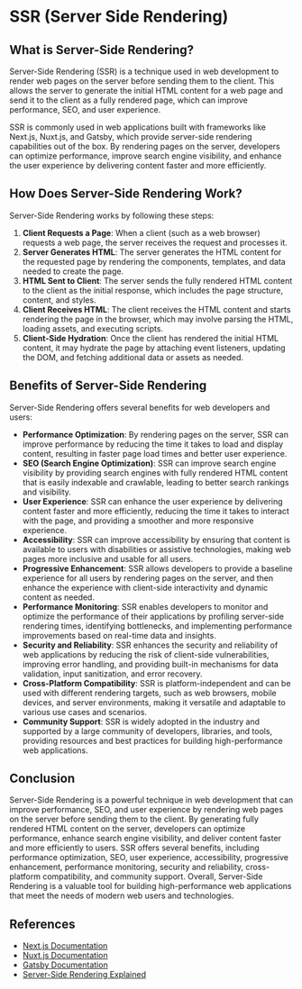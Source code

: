 # SSR (Server Side Rendering)

## What is Server-Side Rendering?

Server-Side Rendering (SSR) is a technique used in web development to render web pages on the server before sending them to the client. This allows the server to generate the initial HTML content for a web page and send it to the client as a fully rendered page, which can improve performance, SEO, and user experience.

SSR is commonly used in web applications built with frameworks like Next.js, Nuxt.js, and Gatsby, which provide server-side rendering capabilities out of the box. By rendering pages on the server, developers can optimize performance, improve search engine visibility, and enhance the user experience by delivering content faster and more efficiently.

## How Does Server-Side Rendering Work?

Server-Side Rendering works by following these steps:

1. **Client Requests a Page**: When a client (such as a web browser) requests a web page, the server receives the request and processes it.
2. **Server Generates HTML**: The server generates the HTML content for the requested page by rendering the components, templates, and data needed to create the page.
3. **HTML Sent to Client**: The server sends the fully rendered HTML content to the client as the initial response, which includes the page structure, content, and styles.
4. **Client Receives HTML**: The client receives the HTML content and starts rendering the page in the browser, which may involve parsing the HTML, loading assets, and executing scripts.
5. **Client-Side Hydration**: Once the client has rendered the initial HTML content, it may hydrate the page by attaching event listeners, updating the DOM, and fetching additional data or assets as needed.

## Benefits of Server-Side Rendering

Server-Side Rendering offers several benefits for web developers and users:

- **Performance Optimization**: By rendering pages on the server, SSR can improve performance by reducing the time it takes to load and display content, resulting in faster page load times and better user experience.
- **SEO (Search Engine Optimization)**: SSR can improve search engine visibility by providing search engines with fully rendered HTML content that is easily indexable and crawlable, leading to better search rankings and visibility.
- **User Experience**: SSR can enhance the user experience by delivering content faster and more efficiently, reducing the time it takes to interact with the page, and providing a smoother and more responsive experience.
- **Accessibility**: SSR can improve accessibility by ensuring that content is available to users with disabilities or assistive technologies, making web pages more inclusive and usable for all users.
- **Progressive Enhancement**: SSR allows developers to provide a baseline experience for all users by rendering pages on the server, and then enhance the experience with client-side interactivity and dynamic content as needed.
- **Performance Monitoring**: SSR enables developers to monitor and optimize the performance of their applications by profiling server-side rendering times, identifying bottlenecks, and implementing performance improvements based on real-time data and insights.
- **Security and Reliability**: SSR enhances the security and reliability of web applications by reducing the risk of client-side vulnerabilities, improving error handling, and providing built-in mechanisms for data validation, input sanitization, and error recovery.
- **Cross-Platform Compatibility**: SSR is platform-independent and can be used with different rendering targets, such as web browsers, mobile devices, and server environments, making it versatile and adaptable to various use cases and scenarios.
- **Community Support**: SSR is widely adopted in the industry and supported by a large community of developers, libraries, and tools, providing resources and best practices for building high-performance web applications.

## Conclusion

Server-Side Rendering is a powerful technique in web development that can improve performance, SEO, and user experience by rendering web pages on the server before sending them to the client. By generating fully rendered HTML content on the server, developers can optimize performance, enhance search engine visibility, and deliver content faster and more efficiently to users. SSR offers several benefits, including performance optimization, SEO, user experience, accessibility, progressive enhancement, performance monitoring, security and reliability, cross-platform compatibility, and community support. Overall, Server-Side Rendering is a valuable tool for building high-performance web applications that meet the needs of modern web users and technologies.

## References

- [Next.js Documentation](https://nextjs.org/docs/getting-started)
- [Nuxt.js Documentation](https://nuxtjs.org/docs/get-started)
- [Gatsby Documentation](https://www.gatsbyjs.com/docs/)
- [Server-Side Rendering Explained](https://www.smashingmagazine.com/2020/07/server-side-rendering-react-nextjs/)
